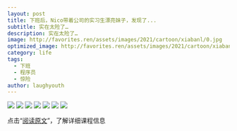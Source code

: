 ```yaml
---
layout: post
title: 下班后，Nico带着公司的实习生漂亮妹子，发现了...
subtitle: 实在太险了…
description: 实在太险了…
image: http://favorites.ren/assets/images/2021/cartoon/xiabanl/0.jpg
optimized_image: http://favorites.ren/assets/images/2021/cartoon/xiabanl/0.jpg
category: life
tags:
  - 下班
  - 程序员
  - 惊险
author: laughyouth
---
```


![](http://favorites.ren/assets/images/2021/cartoon/xiabanl/640.jpg)
![](http://favorites.ren/assets/images/2021/cartoon/xiabanl/640-1.jpg)
![](http://favorites.ren/assets/images/2021/cartoon/xiabanl/640-2.jpg)
![](http://favorites.ren/assets/images/2021/cartoon/xiabanl/640-3.jpg)
![](http://favorites.ren/assets/images/2021/cartoon/xiabanl/640-4.jpg)
![](http://favorites.ren/assets/images/2021/cartoon/xiabanl/640-5.jpg)
![](http://favorites.ren/assets/images/2021/cartoon/xiabanl/640-6.jpg)



点击“[阅读原文](https://wx.kaikeba.com/vipcourse/vgk0smhwad/3rx2d21rmy?tenant=wx5046bc7413796142_o7xuUuI8p4EdKPj3Ud8I-IKlv7pc&channelParams=%7B%22content%22%3A%22%22,%22utm_source%22%3A%22natural%22%7D&sell=0&sub_goods_id=)”，了解详细课程信息